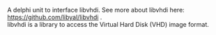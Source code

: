 A delphi unit to interface libvhdi. See more about libvhdi here: https://github.com/libyal/libvhdi .  <br/>
libvhdi is a library to access the Virtual Hard Disk (VHD) image format.
